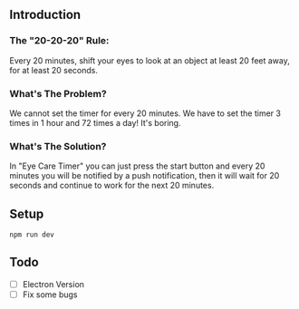 ## Introduction 

### The "20-20-20" Rule:
Every 20 minutes, shift your eyes to look at an object at least 20 feet away, for at least 20 seconds.
### What's The Problem?
We cannot set the timer for every 20 minutes. We have to set the timer 3 times in 1 hour and 72 times a day! It's boring.
### What's The Solution?
In "Eye Care Timer" you can just press the start button and every 20 minutes you will be notified by a push notification, then it will wait for 20 seconds and continue to work for the next 20 minutes.

## Setup
```
npm run dev
```

## Todo
- [ ] Electron Version
- [ ] Fix some bugs
